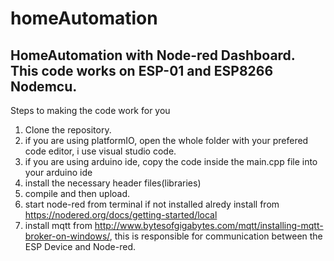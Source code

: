 # homeAutomation
HomeAutomation with Node-red Dashboard.
This code works on ESP-01 and ESP8266 Nodemcu.
-------------------------------------------------------------------------------------------------------------------------------------------
Steps to making the code work for you 
1. Clone the repository.
2. if you are using platformIO, open the whole folder with your prefered code editor, i use visual studio code.
3. if you are using arduino ide, copy the code inside the main.cpp file into your arduino ide
3. install the necessary header files(libraries) 
4. compile and then upload.
5. start node-red from terminal if not installed alredy install from https://nodered.org/docs/getting-started/local 
6. install mqtt from http://www.bytesofgigabytes.com/mqtt/installing-mqtt-broker-on-windows/, this is responsible for communication between    the ESP Device and Node-red.
 

